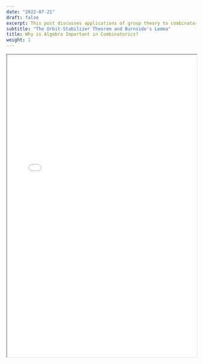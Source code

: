 ```yaml
---
date: "2022-07-21"
draft: false
excerpt: This post discusses applications of group theory to combinatorial problems. It covers the Orbit-Stabilizer Theorem and Burnside's Lemma. This is aimed at students finishing a first course in algebra who want to see how the subject is used in other, more "natural" areas of math.
subtitle: "The Orbit-Stabilizer Theorem and Burnside's Lemma"
title: Why is Algebra Important in Combinatorics?
weight: 1
---
```


<iframe src="/posts/why_is_algebra_important_in_combinatorics.pdf" width="100%" height="800px">
</iframe>